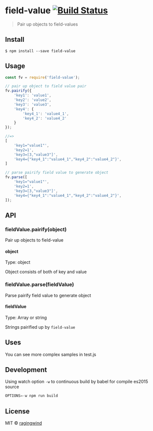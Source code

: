 # field-value [![Build Status](https://travis-ci.org/ragingwind/field-value.svg?branch=master)](https://travis-ci.org/ragingwind/field-value)

> Pair up objects to field-values


## Install

```
$ npm install --save field-value
```


## Usage

```js
const fv = require('field-value');

// pair up object to field value pair
fv.pairify({
	'key1': 'value1',
	'key2': 'value2',
	'key3': 'value3',
	'key4': {
		'key4_1': 'value4_1',
		'key4_2': 'value4_2'
	}
});

//=>
[
	'key1="value1"',
	'key2=1',
	'key3=[3,"value3"]',
	'key4={"key4_1":"value4_1","key4_2":"value4_2"}',
]

// parse pairify field value to generate object
fv.parse([
	'key1="value1"',
	'key2=1',
	'key3=[3,"value3"]',
	'key4={"key4_1":"value4_1","key4_2":"value4_2"}',
]);
```


## API

### fieldValue.pairify(object)

Pair up objects to field-value

#### object

Type: object

Object consists of both of key and value

### fieldValue.parse(fieldValue)

Parse pairify field value to generate object

#### fieldValue

Type: Array or string

Strings pairified up by `field-value`

## Uses

You can see more complex samples in test.js

## Development

Using watch option `-w` to continuous build by babel for compile es2015 source

```js
OPTIONS=-w npm run build
```

## License

MIT © [ragingwind](http://ragingwind.me)
